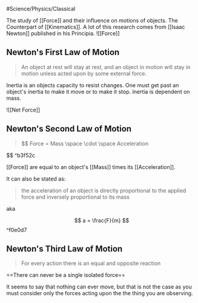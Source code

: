 #Science/Physics/Classical 

The study of [[Force]] and their influence on motions of objects. The Counterpart of [[Kinematics]]. A lot of this research comes from [[Isaac Newton]] published in his Principia. 
![[Force]]

## Newton's First Law of Motion

> An object at rest will stay at rest, and an object in motion will stay in motion unless acted upon by some external force.

Inertia is an objects capacity to resist changes. One must get past an object's inertia to make it move or to make it stop. Inertia is dependent on mass.

![[Net Force]]

## Newton's Second Law of Motion

>$$ 
Force = Mass \space \cdot \space Acceleration

$$ ^b3f52c

[[Force]] are equal to an object's [[Mass]] times its [[Acceleration]].

It can also be stated as:
> the acceleration of an object is directly proportional to the applied force and inversely proportional to its mass

aka

$$
a = \frac{F}{m} 
$$^f0e0d7

## Newton's Third Law of Motion

> For every action there is an equal and opposite reaction

==There can never be a single isolated force== 

It seems to say that nothing can ever move, but that is not the case as you must consider only the forces acting upon the the thing you are observing.